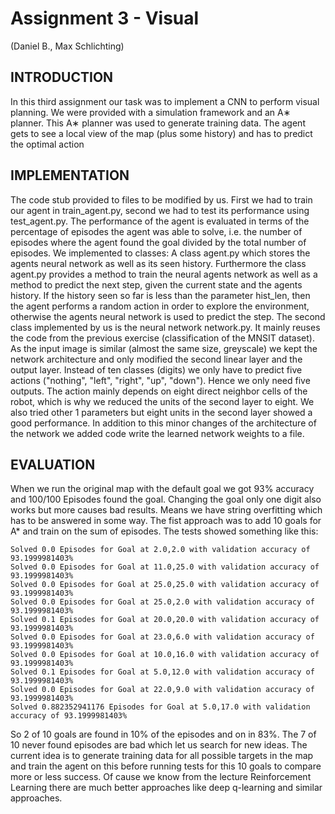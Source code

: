 # Assignment 3 - Visual 
(Daniel B., Max Schlichting)

## INTRODUCTION
In this third assignment our task was to implement a CNN to perform visual planning. We were provided with a simulation framework and an A∗ planner. This A∗ planner was used to generate training data. The agent gets to see a local view of the map (plus some history) and has to predict the optimal action

## IMPLEMENTATION

The code stub provided to files to be modified by us. First we had to train our agent in train_agent.py, second we had to test its performance using test_agent.py. The performance of the agent is evaluated in terms of the percentage of episodes the agent was able to solve, i.e. the number of episodes where the agent found the goal divided by the total number of episodes.
We implemented to classes: A class agent.py which stores the agents neural network as well as its seen history. Furthermore the class agent.py provides a method to train the neural agents network as well as a method to predict the next step, given the current state and the agents history. If the history seen so far is less than the parameter hist_len, then the agent performs a random action in order to explore the environment, otherwise the agents neural network is used to predict the step. The second class implemented by us is the neural network network.py. It mainly reuses the code from the previous exercise (classification of the MNSIT dataset). As the input image is similar (almost the same size, greyscale) we kept the network architecture and only modified the second linear layer and the output layer. Instead of ten classes (digits) we only have to predict five actions ("nothing", "left", "right", "up", "down"). Hence we only need five outputs. The action mainly depends on eight direct neighbor cells of the robot, which is why we reduced the units of the second layer to eight. We also tried other
  1
parameters but eight units in the second layer showed a good performance. In addition to this minor changes of the architecture of the network we added code write the learned network weights to a file.

## EVALUATION

When we run the original map with the default goal we got 93% accuracy and 100/100 Episodes found the goal.
Changing the goal only one digit also works but more causes bad results. Means we have string overfitting which has to be answered in some way.
The fist approach was to add 10 goals for A* and train on the sum of episodes. The tests showed something like this:

```
Solved 0.0 Episodes for Goal at 2.0,2.0 with validation accuracy of 93.1999981403%
Solved 0.0 Episodes for Goal at 11.0,25.0 with validation accuracy of 93.1999981403%
Solved 0.0 Episodes for Goal at 25.0,25.0 with validation accuracy of 93.1999981403%
Solved 0.0 Episodes for Goal at 25.0,2.0 with validation accuracy of 93.1999981403%
Solved 0.1 Episodes for Goal at 20.0,20.0 with validation accuracy of 93.1999981403%
Solved 0.0 Episodes for Goal at 23.0,6.0 with validation accuracy of 93.1999981403%
Solved 0.0 Episodes for Goal at 10.0,16.0 with validation accuracy of 93.1999981403%
Solved 0.1 Episodes for Goal at 5.0,12.0 with validation accuracy of 93.1999981403%
Solved 0.0 Episodes for Goal at 22.0,9.0 with validation accuracy of 93.1999981403%
Solved 0.882352941176 Episodes for Goal at 5.0,17.0 with validation accuracy of 93.1999981403%
```

So 2 of 10 goals are found in 10% of the episodes and on in 83%.
The 7 of 10 never found episodes are bad which let us search for new ideas.
The current idea is to generate training data for all possible targets in the map and train the agent on this before running tests for this 10 goals to compare more or less success.
Of cause we know from the lecture Reinforcement Learning there are much better approaches like deep q-learning and similar approaches. 